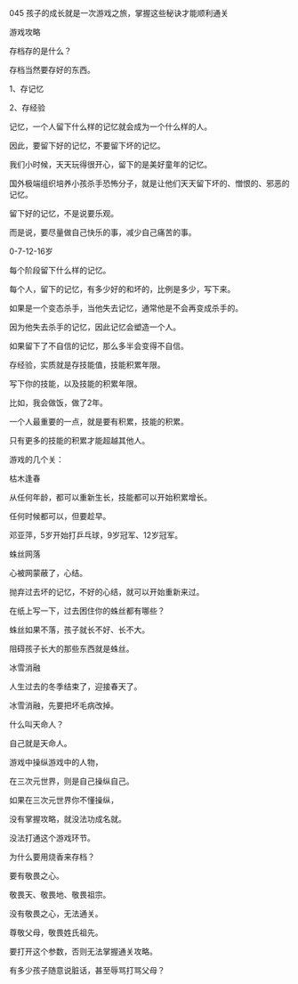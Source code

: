 045 孩子的成长就是一次游戏之旅，掌握这些秘诀才能顺利通关



游戏攻略

存档存的是什么？

存档当然要存好的东西。



1、存记忆

2、存经验



记忆，一个人留下什么样的记忆就会成为一个什么样的人。

因此，要留下好的记忆，不要留下坏的记忆。

我们小时候，天天玩得很开心，留下的是美好童年的记忆。

国外极端组织培养小孩杀手恐怖分子，就是让他们天天留下坏的、憎恨的、邪恶的记忆。



留下好的记忆，不是说要乐观。

而是说，要尽量做自己快乐的事，减少自己痛苦的事。



0-7-12-16岁

每个阶段留下什么样的记忆。

每个人，留下的记忆，有多少好的和坏的，比例是多少，写下来。



如果是一个变态杀手，当他失去记忆，通常他是不会再变成杀手的。

因为他失去杀手的记忆，因此记忆会塑造一个人。



如果留下了不自信的记忆，那么多半会变得不自信。





存经验，实质就是存技能值，技能积累年限。

写下你的技能，以及技能的积累年限。

比如，我会做饭，做了2年。

一个人最重要的一点，就是要有积累，技能的积累。

只有更多的技能的积累才能超越其他人。





游戏的几个关：

枯木逢春

从任何年龄，都可以重新生长，技能都可以开始积累增长。

任何时候都可以，但要趁早。

邓亚萍，5岁开始打乒乓球，9岁冠军、12岁冠军。



蛛丝网落

心被网蒙蔽了，心结。

抛弃过去坏的记忆，不好的心结，就可以开始重新来过。

在纸上写一下，过去困住你的蛛丝都有哪些？

蛛丝如果不落，孩子就长不好、长不大。

阻碍孩子长大的那些东西就是蛛丝。



冰雪消融

人生过去的冬季结束了，迎接春天了。

冰雪消融，先要把坏毛病改掉。



什么叫天命人？

自己就是天命人。

游戏中操纵游戏中的人物，

在三次元世界，则是自己操纵自己。



如果在三次元世界你不懂操纵，

没有掌握攻略，就没法功成名就。

没法打通这个游戏环节。





为什么要用烧香来存档？

要有敬畏之心。

敬畏天、敬畏地、敬畏祖宗。

没有敬畏之心，无法通关。

尊敬父母，敬畏姓氏祖先。

要打开这个参数，否则无法掌握通关攻略。



有多少孩子随意说脏话，甚至辱骂打骂父母？







